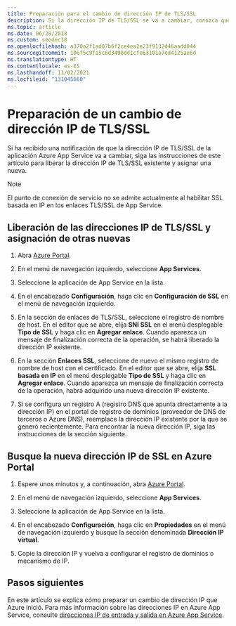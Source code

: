 ```yaml
---
title: Preparación para el cambio de dirección IP de TLS/SSL
description: Si la dirección IP de TLS/SSL se va a cambiar, conozca qué debe hacer para que la aplicación continúe funcionando después del cambio.
ms.topic: article
ms.date: 06/28/2018
ms.custom: seodec18
ms.openlocfilehash: a370a2f1ad07b6f2ce4ea2e23f9132d46aadd044
ms.sourcegitcommit: 106f5c9fa5c6d3498dd1cfe63181a7ed4125ae6d
ms.translationtype: HT
ms.contentlocale: es-ES
ms.lasthandoff: 11/02/2021
ms.locfileid: "131045660"
---
```

# <a name="how-to-prepare-for-a-tlsssl-ip-address-change"></a>Preparación de un cambio de dirección IP de TLS/SSL

Si ha recibido una notificación de que la dirección IP de TLS/SSL de la aplicación Azure App Service va a cambiar, siga las instrucciones de este artículo para liberar la dirección IP de TLS/SSL existente y asignar una nueva.

> [!NOTE] 
> El punto de conexión de servicio no se admite actualmente al habilitar SSL basada en IP en los enlaces TLS/SSL de App Service. 


## <a name="release-tlsssl-ip-addresses-and-assign-new-ones"></a>Liberación de las direcciones IP de TLS/SSL y asignación de otras nuevas

1.  Abra [Azure Portal](https://portal.azure.com).

2.  En el menú de navegación izquierdo, seleccione **App Services**.

3.  Seleccione la aplicación de App Service en la lista.

4.  En el encabezado **Configuración**, haga clic en **Configuración de SSL** en el menú de navegación izquierdo.

1. En la sección de enlaces de TLS/SSL, seleccione el registro de nombre de host. En el editor que se abre, elija **SNI SSL** en el menú desplegable **Tipo de SSL** y haga clic en **Agregar enlace**. Cuando aparezca un mensaje de finalización correcta de la operación, se habrá liberado la dirección IP existente.

6.  En la sección **Enlaces SSL**, seleccione de nuevo el mismo registro de nombre de host con el certificado. En el editor que se abre, elija **SSL basada en IP** en el menú desplegable **Tipo de SSL** y haga clic en **Agregar enlace**. Cuando aparezca un mensaje de finalización correcta de la operación, habrá adquirido una nueva dirección IP existente.

7.  Si se configura un registro A (registro DNS que apunta directamente a la dirección IP) en el portal de registro de dominios (proveedor de DNS de terceros o Azure DNS), reemplace la dirección IP existente por la que se generó recientemente. Para encontrar la nueva dirección IP, siga las instrucciones de la sección siguiente.

## <a name="find-the-new-ssl-ip-address-in-the-azure-portal"></a>Busque la nueva dirección IP de SSL en Azure Portal

1.  Espere unos minutos y, a continuación, abra [Azure Portal](https://portal.azure.com).

2.  En el menú de navegación izquierdo, seleccione **App Services**.

3.  Seleccione la aplicación de App Service en la lista.

4.  En el encabezado **Configuración**, haga clic en **Propiedades** en el menú de navegación izquierdo y busque la sección denominada **Dirección IP virtual**.

5. Copie la dirección IP y vuelva a configurar el registro de dominios o mecanismo de IP.

## <a name="next-steps"></a>Pasos siguientes

En este artículo se explica cómo preparar un cambio de dirección IP que Azure inició. Para más información sobre las direcciones IP en Azure App Service, consulte [direcciones IP de entrada y salida en Azure App Service](overview-inbound-outbound-ips.md).
